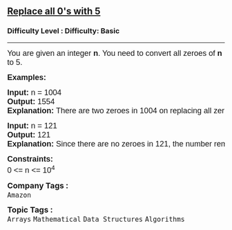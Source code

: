 <h2><a href="https://www.geeksforgeeks.org/problems/replace-all-0s-with-5/1?page=3&difficulty=Basic&sortBy=submissions">Replace all 0's with 5</a></h2><h3>Difficulty Level : Difficulty: Basic</h3><hr><div class="problems_problem_content__Xm_eO"><p style="font-family: Nunito, Bangla1000, sans-serif;"><span style="font-size: 18px; font-family: Nunito, Bangla1000, sans-serif;">You are given an integer <strong style="font-family: &quot;Source Sans 3&quot;, Bangla1000, sans-serif;">n</strong>. You need to convert all zeroes of <strong style="font-family: &quot;Source Sans 3&quot;, Bangla1000, sans-serif;">n</strong> to 5. </span></p>
<p style="font-family: Nunito, Bangla1000, sans-serif;"><span style="font-size: 18px; font-family: Nunito, Bangla1000, sans-serif;"><strong style="font-family: &quot;Source Sans 3&quot;, Bangla1000, sans-serif;">Examples:</strong></span></p>
<pre style="font-family: Nunito, Bangla1000, sans-serif;"><span style="font-size: 18px; font-family: Nunito, Bangla1000, sans-serif;"><strong style="font-family: &quot;Source Sans 3&quot;, Bangla1000, sans-serif;">Input: </strong>n = 1004
<strong style="font-family: &quot;Source Sans 3&quot;, Bangla1000, sans-serif;">Output: </strong>1554<strong style="font-family: &quot;Source Sans 3&quot;, Bangla1000, sans-serif;">
Explanation: </strong>There are two zeroes in 1004 on replacing all zeroes with 5, the new number will be 1554.</span>
</pre>
<pre style="font-family: Nunito, Bangla1000, sans-serif;"><span style="font-size: 18px; font-family: Nunito, Bangla1000, sans-serif;"><strong style="font-family: &quot;Source Sans 3&quot;, Bangla1000, sans-serif;">Input: </strong>n = 121
<strong style="font-family: &quot;Source Sans 3&quot;, Bangla1000, sans-serif;">Output: </strong>121<strong style="font-family: &quot;Source Sans 3&quot;, Bangla1000, sans-serif;">
Explanation: </strong>Since there are no zeroes in 121, the number remains as 121.</span></pre>
<p style="font-family: Nunito, Bangla1000, sans-serif;"><span style="font-size: 18px; font-family: Nunito, Bangla1000, sans-serif;"><strong style="font-family: &quot;Source Sans 3&quot;, Bangla1000, sans-serif;">Constraints:</strong><br style="font-family: Nunito, Bangla1000, sans-serif;">0 &lt;= n &lt;= 10<sup style="font-family: Nunito, Bangla1000, sans-serif;">4</sup></span></p></div><p><span style=font-size:18px><strong>Company Tags : </strong><br><code>Amazon</code>&nbsp;<br><p><span style=font-size:18px><strong>Topic Tags : </strong><br><code>Arrays</code>&nbsp;<code>Mathematical</code>&nbsp;<code>Data Structures</code>&nbsp;<code>Algorithms</code>&nbsp;